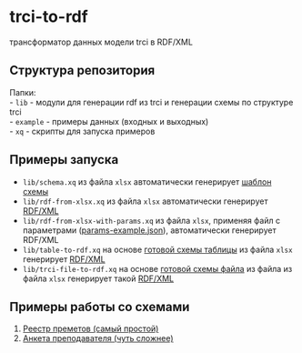 # trci-to-rdf

трансформатор данных модели trci в RDF/XML

## Структура репозитория

Папки:  
    - `lib` - модули для генерации rdf из trci и генерации схемы по структуре trci  
    - `example` - примеры данных (входных и выходных)  
    - `xq` - скрипты для запуска примеров  

## Примеры запуска

- `lib/schema.xq` из файла `xlsx` автоматически генерирует [шаблон схемы](example/schemas/schema-example.json)
- `lib/rdf-from-xlsx.xq` из файла `xlsx` автоматически генерирует [RDF/XML](example/RDF/RDF-example.xml)
- `lib/rdf-from-xlsx-with-params.xq` из файла `xlsx`, применяя файл с параметрами ([params-example.json](example/params-example.json)), автоматически генерирует RDF/XML
- `lib/table-to-rdf.xq` на основе [готовой схемы таблицы](example/schemas/schema-example-2.json) из файла `xlsx` генерирует [RDF/XML](example/RDF/RDF-example-2.xml)
- `lib/trci-file-to-rdf.xq` на основе [готовой схемы файла](example/schemas/schema-file-example.json) из  файла из файла `xlsx` генерирует такой [RDF/XML](example/RDF/RDF-example-3-file.xml)

## Примеры работы со схемами

1. [Реестр преметов (самый простой)](docs/Реестр-предметов.md)
1. [Анкета преподавателя (чуть сложнее)](docs/Анкета-преподавателя.md)

